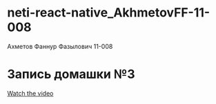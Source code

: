 # neti-react-native_AkhmetovFF-11-008
Ахметов Фаннур Фазылович 11-008

# Запись домашки №3

[Watch the video](https://www.youtube.com/watch?v=1yO5ksRTQMU)
